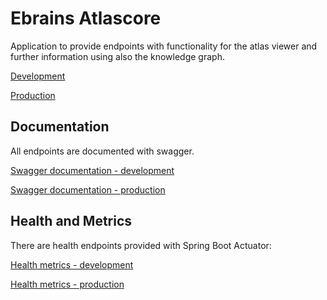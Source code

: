 # Ebrains Atlascore

Application to provide endpoints with functionality for the atlas viewer and further information using also the knowledge graph.

[Development](https://ebrains-atlascore.apps-dev.hbp.eu)

[Production](https://ebrains-atlascore.apps.hbp.eu)

## Documentation 
All endpoints are documented with swagger.

[Swagger documentation - development](https://ebrains-atlascore.apps-dev.hbp.eu/swagger-ui.html)

[Swagger documentation - production](https://ebrains-atlascore.apps.hbp.eu/swagger-ui.html)

## Health and Metrics

There are health endpoints provided with Spring Boot Actuator:

[Health metrics - development](https://ebrains-atlascore.apps-dev.hbp.eu/actuator/health)

[Health metrics - production](https://ebrains-atlascore.apps.hbp.eu/actuator/health)


